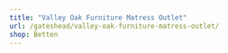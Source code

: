 ```yaml
---
title: "Valley Oak Furniture Matress Outlet"
url: /gateshead/valley-oak-furniture-matress-outlet/
shop: Betten
---
```

